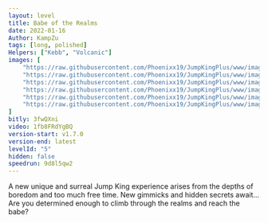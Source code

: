 ```yaml
---
layout: level
title: Babe of the Realms
date: 2022-01-16
Author: KampZu
tags: [long, polished]
Helpers: ["Kebb", "Volcanic"]
images: [
    "https://raw.githubusercontent.com/Phoenixx19/JumpKingPlus/www/images/workshop/levels/ws5-banner.png",
    "https://raw.githubusercontent.com/Phoenixx19/JumpKingPlus/www/images/workshop/levels/ws5-2.png",
    "https://raw.githubusercontent.com/Phoenixx19/JumpKingPlus/www/images/workshop/levels/ws5-3.png",
    "https://raw.githubusercontent.com/Phoenixx19/JumpKingPlus/www/images/workshop/levels/ws5-4.png",
    "https://raw.githubusercontent.com/Phoenixx19/JumpKingPlus/www/images/workshop/levels/ws5-5.png",
    "https://raw.githubusercontent.com/Phoenixx19/JumpKingPlus/www/images/workshop/levels/ws5-6.png"
]
bitly: 3fwQXni
video: 1fb8FRdYgBQ
version-start: v1.7.0
version-end: latest
levelId: "5"
hidden: false
speedrun: 9d8l5qw2
---
```


A new unique and surreal Jump King experience arises from the depths of boredom and too much free time. 
New gimmicks and hidden secrets await... Are you determined enough to climb through the realms and reach the babe?

<!-- more -->

